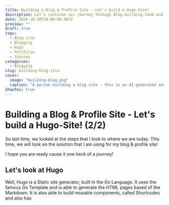 ```yaml
---
title: Building a Blog & Profile Site - Let's build a Hugo-Site!
description: Let's continue our journey through Blog-building-land and discover what Hugo has to offer
date: 2024-10-20T10:00:00.007Z
preview: ""
draft: true
tags:
  - Blog site
  - Blogging
  - Hugo
  - Portfolio
  - Journey
categories:
  - Blogging
slug: building-blog-site
cover:
  image: "building-blog.png"
  caption: "A person building a blog site - this is an AI-generated image"
ShowToc: true
---
```


# Building a Blog & Profile Site - Let's build a Hugo-Site! (2/2)

So last time, we looked at the steps that I took to where we are today.
This time, we will look on the solution that I am using for my blog & profile site!

I hope you are ready cause it one heck of a journey!

## Let's look at Hugo

Well, Hugo is a Static site generator, built in the Go Language.
It uses the famous Go Template and is able to generate the HTML pages based of the Markdown.
It is also able to build reusable components, called Shortcodes and also has
